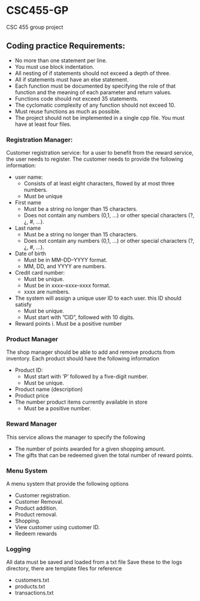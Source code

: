 # CSC455-GP
CSC 455 group project

## Coding practice Requirements:
* No more than one statement per line.
* You must use block indentation.
* All nesting of if statements should not exceed a depth of three.
* All if statements must have an else statement.
* Each function must be documented by specifying the role of that function and the meaning of each parameter and return values.
* Functions code should not exceed 35 statements.
* The cyclomatic complexity of any function should not exceed 10.
* Must reuse functions as much as possible.
* The project should not be implemented in a single cpp file. You must have at least four files.

### Registration Manager:
Customer registration service: for a user to benefit from the reward service, the user needs to
register. The customer needs to provide the following information:
* user name:
    * Consists of at least eight characters, flowed by at most three numbers.
    * Must be unique
* First name
    * Must be a string no longer than 15 characters.
    * Does not contain any numbers (0,1, ...) or other special characters (?, ¿, #, ...).
* Last name
    * Must be a string no longer than 15 characters.
    * Does not contain any numbers (0,1, ...) or other special characters (?, ¿, #, ...).
* Date of birth
    * Must be in MM–DD–YYYY format.
    * MM, DD, and YYYY are numbers.
* Credit card number:
    * Must be unique.
    * Must be in xxxx–xxxx–xxxx format.
    * xxxx are numbers.
* The system will assign a unique user ID to each user. this ID should satisfy
    * Must be unique.
    * Must start with ”CID”, followed with 10 digits.
* Reward points
    i. Must be a positive number

### Product Manager
The shop manager should be able to add and remove products from inventory. Each product should have the following information
* Product ID:
    * Must start with ’P’ followed by a five-digit number.
    * Must be unique.
* Product name (description)
* Product price
* The number product items currently available in store
    * Must be a positive number.

### Reward Manager
This service allows the manager to specify the following
* The number of points awarded for a given shopping amount.
* The gifts that can be redeemed given the total number of reward points.

### Menu System
A menu system that provide the following options
* Customer registration.
* Customer Removal.
* Product addition.
* Product removal.
* Shopping.
* View customer using customer ID.
* Redeem rewards

### Logging
All data must be saved and loaded from a txt file
Save these to the logs directory, there are template files for reference
* customers.txt
* products.txt
* transactions.txt